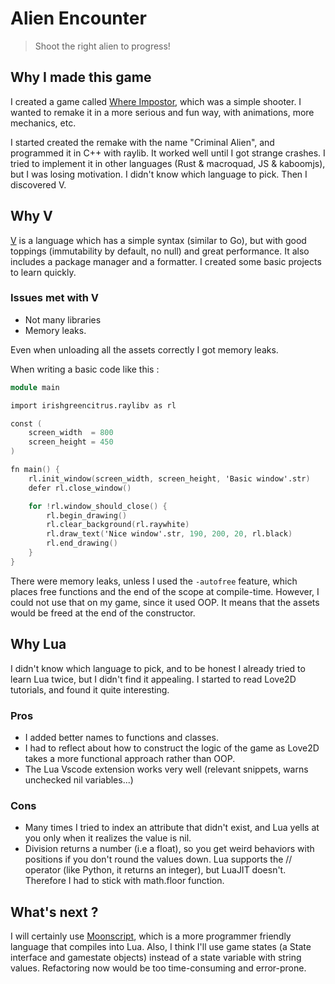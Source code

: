 # Alien Encounter

> Shoot the right alien to progress!

## Why I made this game

I created a game called [Where Impostor](https://github.com/programutox/Where-Impostor), which was a simple shooter.
I wanted to remake it in a more serious and fun way, with animations, more mechanics, etc.

I started created the remake with the name "Criminal Alien", and programmed it in C++ with raylib. It worked well until I got strange crashes.
I tried to implement it in other languages (Rust & macroquad, JS & kaboomjs), but I was losing motivation. I didn't know which language to pick. Then I discovered V.

## Why V

[V](https://github.com/vlang/v) is a language which has a simple syntax (similar to Go), but with good toppings (immutability by default, no null) and great performance. It also includes a package manager and a formatter. I created some basic projects to learn quickly.

### Issues met with V

- Not many libraries
- Memory leaks. 

Even when unloading all the assets correctly I got memory leaks.

When writing a basic code like this :

```v
module main

import irishgreencitrus.raylibv as rl

const (
	screen_width  = 800
	screen_height = 450
)

fn main() {
	rl.init_window(screen_width, screen_height, 'Basic window'.str)
	defer rl.close_window()

	for !rl.window_should_close() {
		rl.begin_drawing()
		rl.clear_background(rl.raywhite)
		rl.draw_text('Nice window'.str, 190, 200, 20, rl.black)
		rl.end_drawing()
	}
}
```

There were memory leaks, unless I used the `-autofree` feature, which places free functions and the end of the scope at compile-time.
However, I could not use that on my game, since it used OOP. It means that the assets would be freed at the end of the constructor.

## Why Lua

I didn't know which language to pick, and to be honest I already tried to learn Lua twice, but I didn't find it appealing.
I started to read Love2D tutorials, and found it quite interesting.

### Pros

- I added better names to functions and classes.
- I had to reflect about how to construct the logic of the game as Love2D takes a more functional approach rather than OOP.
- The Lua Vscode extension works very well (relevant snippets, warns unchecked nil variables...)

### Cons

- Many times I tried to index an attribute that didn't exist, and Lua yells at you only when it realizes the value is nil.
- Division returns a number (i.e a float), so you get weird behaviors with positions if you don't round the values down. Lua supports the // operator (like Python, it returns an integer), but LuaJIT doesn't. Therefore I had to stick with math.floor function. 

## What's next ?

I will certainly use [Moonscript](https://moonscript.org/), which is a more programmer friendly language that compiles into Lua.
Also, I think I'll use game states (a State interface and gamestate objects) instead of a state variable with string values. Refactoring now would be too time-consuming and error-prone.
